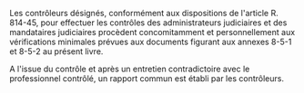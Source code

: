 Les contrôleurs désignés, conformément aux dispositions de l'article R. 814-45, pour effectuer les contrôles des administrateurs judiciaires et des mandataires judiciaires procèdent concomitamment et personnellement aux vérifications minimales prévues aux documents figurant aux annexes 8-5-1 et 8-5-2 au présent livre.

A l'issue du contrôle et après un entretien contradictoire avec le professionnel contrôlé, un rapport commun est établi par les contrôleurs.
